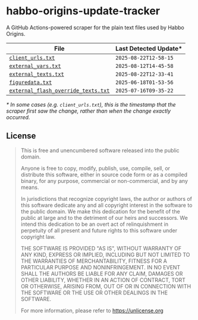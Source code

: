 # habbo-origins-update-tracker

A GitHub Actions-powered scraper for the plain text files used by Habbo
Origins.

| File                                                                                                                                     | Last Detected Update* |
|------------------------------------------------------------------------------------------------------------------------------------------|-----------------------|
| [`client_urls.txt`](https://github.com/branw/habbo-origins-update-tracker/blob/main/client_urls.txt)                                     | `2025-08-22T12-58-15` |
| [`external_vars.txt`](https://github.com/branw/habbo-origins-update-tracker/blob/main/external_vars.txt)                                 | `2025-08-12T14-45-58` |
| [`external_texts.txt`](https://github.com/branw/habbo-origins-update-tracker/blob/main/external_texts.txt)                               | `2025-08-22T12-33-41` |
| [`figuredata.txt`](https://github.com/branw/habbo-origins-update-tracker/blob/main/figuredata.txt)                                       | `2025-06-18T01-53-56` |
| [`external_flash_override_texts.txt`](https://github.com/branw/habbo-origins-update-tracker/blob/main/external_flash_override_texts.txt) | `2025-07-16T09-35-22` |

_* In some cases (e.g. `client_urls.txt`), this is the timestamp that the
scraper first saw the change, rather than when the change exactly occurred._

## License

> This is free and unencumbered software released into the public domain.
> 
> Anyone is free to copy, modify, publish, use, compile, sell, or
> distribute this software, either in source code form or as a compiled
> binary, for any purpose, commercial or non-commercial, and by any
> means.
> 
> In jurisdictions that recognize copyright laws, the author or authors
> of this software dedicate any and all copyright interest in the
> software to the public domain. We make this dedication for the benefit
> of the public at large and to the detriment of our heirs and
> successors. We intend this dedication to be an overt act of
> relinquishment in perpetuity of all present and future rights to this
> software under copyright law.
> 
> THE SOFTWARE IS PROVIDED "AS IS", WITHOUT WARRANTY OF ANY KIND,
> EXPRESS OR IMPLIED, INCLUDING BUT NOT LIMITED TO THE WARRANTIES OF
> MERCHANTABILITY, FITNESS FOR A PARTICULAR PURPOSE AND NONINFRINGEMENT.
> IN NO EVENT SHALL THE AUTHORS BE LIABLE FOR ANY CLAIM, DAMAGES OR
> OTHER LIABILITY, WHETHER IN AN ACTION OF CONTRACT, TORT OR OTHERWISE,
> ARISING FROM, OUT OF OR IN CONNECTION WITH THE SOFTWARE OR THE USE OR
> OTHER DEALINGS IN THE SOFTWARE.
> 
> For more information, please refer to <https://unlicense.org>
